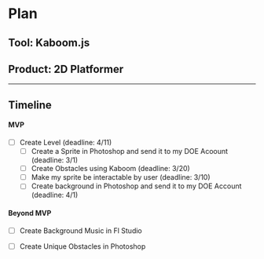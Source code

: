 # Plan

## Tool: Kaboom.js
## Product: 2D Platformer

---

## Timeline

#### MVP

- [ ] Create Level (deadline: 4/11)
  - [ ] Create a Sprite in Photoshop and send it to my DOE Acoount (deadline: 3/1)
  - [ ] Create Obstacles using Kaboom (deadline: 3/20)
  - [ ] Make my sprite be interactable by user (deadline: 3/10)
  - [ ] Create background in Photoshop and send it to my DOE Account (deadline: 4/1)

#### Beyond MVP

- [ ] Create Background Music in Fl Studio
- [ ] Create Unique Obstacles in Photoshop


<!-- EXAMPLE

## Tool: APIs
## Product: Green Glass Door riddle app

## Timeline

### MVP

- [ ] Front-end
  - [x] Webpage to collect input from user (deadline: 4/15)
  - [ ] Webpage to display "yes, but a ___ can't" or "no, but a ___ can" (deadline: 5/1)
- [x] Back-end
  - [x] Use regex to test whether or not the word can go through the GGD (deadline: 3/1)
  - [x] Use the Twinword API to find related words (deadline: 3/15)
    - [ ] Iterate through the words until an opposite example can be found (deadline: 4/1)

#### Beyond MVP

- [ ] Use another API to make sure the opposite example is a noun
- [ ] Automate notification of API limit to make sure I don’t exceed free quota
- [ ] A multiple choice quizzer that will test the user’s knowledge of the solution

-->





<!-- DO NOT USE THIS YET

| Name | Glows | Grows |
| -------- | ------- | ------- |
|   |   |
|   |   |
|   |   |
|   |   |
|   |   |
|   |   |

-->
